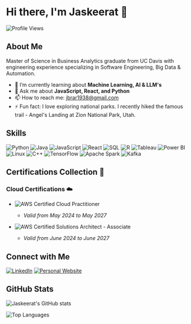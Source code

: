 # Hi there, I'm Jaskeerat 👋

![Profile Views](https://komarev.com/ghpvc/?username=jaskeeratbrar&color=blue)

## About Me

Master of Science in Business Analytics graduate from UC Davis with engineering experience specializing in Software Engineering, Big Data & Automation.

- 🌱 I’m currently learning about **Machine Learning, AI & LLM's**
- 💬 Ask me about **JavaScript, React, and Python**
- 📫 How to reach me: [jbrar1938@gmail.com](mailto:jbrar1938@gmail.com)
- ⚡ Fun fact: I love exploring national parks. I recently hiked the famous trail - Angel's Landing at Zion National Park, Utah.

## Skills

![Python](https://img.shields.io/badge/Python-3776AB?style=for-the-badge&logo=python&logoColor=white)
![Java](https://img.shields.io/badge/Java-007396?style=for-the-badge&logo=java&logoColor=white)
![JavaScript](https://img.shields.io/badge/JavaScript-F7DF1E?style=for-the-badge&logo=javascript&logoColor=black)
![React](https://img.shields.io/badge/React-61DAFB?style=for-the-badge&logo=react&logoColor=black)
![SQL](https://img.shields.io/badge/SQL-4479A1?style=for-the-badge&logo=sql&logoColor=white)
![R](https://img.shields.io/badge/R-276DC3?style=for-the-badge&logo=r&logoColor=white)
![Tableau](https://img.shields.io/badge/Tableau-E97627?style=for-the-badge&logo=tableau&logoColor=white)
![Power BI](https://img.shields.io/badge/PowerBI-F2C811?style=for-the-badge&logo=powerbi&logoColor=black)
![Linux](https://img.shields.io/badge/Linux-FCC624?style=for-the-badge&logo=linux&logoColor=black)
![C++](https://img.shields.io/badge/C++-00599C?style=for-the-badge&logo=c%2B%2B&logoColor=white)
![TensorFlow](https://img.shields.io/badge/TensorFlow-FF6F00?style=for-the-badge&logo=tensorflow&logoColor=white)
![Apache Spark](https://img.shields.io/badge/Apache%20Spark-E25A1C?style=for-the-badge&logo=apachespark&logoColor=white)
![Kafka](https://img.shields.io/badge/Apache%20Kafka-231F20?style=for-the-badge&logo=apachekafka&logoColor=white)

## Certifications Collection 🏅

### Cloud Certifications ☁️

- ![AWS Certified Cloud Practitioner](https://img.shields.io/badge/AWS-Cloud%20Practitioner-FF9900?style=for-the-badge&logo=amazonaws&logoColor=white)
  - *Valid from May 2024 to May 2027*
  
- ![AWS Certified Solutions Architect - Associate](https://img.shields.io/badge/AWS-Solutions%20Architect%20Associate-232F3E?style=for-the-badge&logo=amazonaws&logoColor=white)
  - *Valid from June 2024 to June 2027*

## Connect with Me

[![LinkedIn](https://img.shields.io/badge/LinkedIn-0077B5?style=for-the-badge&logo=linkedin&logoColor=white)](https://www.linkedin.com/in/jaskeeratbrar)
[![Personal Website](https://img.shields.io/badge/Website-000000?style=for-the-badge&logo=About.me&logoColor=white)](https://jaskeeratbrar.github.io/)

## GitHub Stats

![Jaskeerat's GitHub stats](https://github-readme-stats.vercel.app/api?username=jaskeeratbrar&show_icons=true&theme=radical)

![Top Languages](https://github-readme-stats.vercel.app/api/top-langs/?username=jaskeeratbrar&layout=compact&theme=radical)
